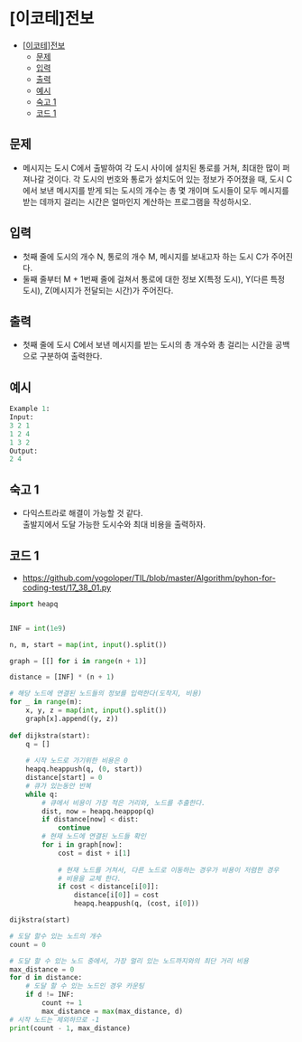 # [이코테]전보

<!-- TOC -->

- [[이코테]전보](#%EC%9D%B4%EC%BD%94%ED%85%8C%EC%A0%84%EB%B3%B4)
  - [문제](#%EB%AC%B8%EC%A0%9C)
  - [입력](#%EC%9E%85%EB%A0%A5)
  - [출력](#%EC%B6%9C%EB%A0%A5)
  - [예시](#%EC%98%88%EC%8B%9C)
  - [숙고 1](#%EC%88%99%EA%B3%A0-1)
  - [코드 1](#%EC%BD%94%EB%93%9C-1)

<!-- /TOC -->

## 문제
- 메시지는 도시 C에서 출발하여 각 도시 사이에 설치된 통로를 거쳐, 최대한 많이 퍼져나갈 것이다. 각 도시의 번호와 통로가 설치도어 있는 정보가 주어졌을 때, 도시 C에서 보낸 메시지를 받게 되는 도시의 개수는 총 몇 개이며 도시들이 모두 메시지를 받는 데까지 걸리는 시간은 얼마인지 계산하는 프로그램을 작성하시오.


## 입력
- 
  첫째 줄에 도시의 개수 N, 통로의 개수 M, 메시지를 보내고자 하는 도시 C가 주어진다.
- 둘째 줄부터 M + 1번째 줄에 걸쳐서 통로에 대한 정보 X(특정 도시), Y(다른 특정 도시), Z(메시지가 전달되는 시간)가 주어진다.

## 출력
- 첫째 줄에 도시 C에서 보낸 메시지를 받는 도시의 총 개수와 총 걸리는 시간을 공백으로 구분하여 출력한다.

## 예시
``` python
Example 1:
Input:
3 2 1
1 2 4
1 3 2
Output:
2 4
```
## 숙고 1
- 다익스트라로 해결이 가능할 것 같다.  
  출발지에서 도달 가능한 도시수와 최대 비용을 출력하자.
  
## 코드 1
- https://github.com/yogoloper/TIL/blob/master/Algorithm/pyhon-for-coding-test/17_38_01.py  
``` python
import heapq


INF = int(1e9)

n, m, start = map(int, input().split())

graph = [[] for i in range(n + 1)]

distance = [INF] * (n + 1)

# 해당 노드에 연결된 노드들의 정보를 입력한다(도착지, 비용)
for _ in range(m):
    x, y, z = map(int, input().split())
    graph[x].append((y, z))
    
def dijkstra(start):
    q = []
    
    # 시작 노드로 가기위한 비용은 0
    heapq.heappush(q, (0, start))
    distance[start] = 0
    # 큐가 있는동안 반복
    while q:
        # 큐에서 비용이 가장 적은 거리와, 노드를 추출한다.
        dist, now = heapq.heappop(q)
        if distance[now] < dist:
            continue
        # 현재 노드에 연결된 노드들 확인
        for i in graph[now]:
            cost = dist + i[1]
            
            # 현재 노드를 거쳐서, 다른 노드로 이동하는 경우가 비용이 저렴한 경우
            # 비용을 교체 한다.
            if cost < distance[i[0]]:
                distance[i[0]] = cost
                heapq.heappush(q, (cost, i[0]))

dijkstra(start)

# 도달 할수 있는 노드의 개수
count = 0

# 도달 할 수 있는 노드 중에서, 가장 멀리 있는 노드까지와의 최단 거리 비용
max_distance = 0
for d in distance:
    # 도달 할 수 있는 노드인 경우 카운팅
    if d != INF:
        count += 1
        max_distance = max(max_distance, d)
# 시작 노드는 제외하므로 -1
print(count - 1, max_distance)
```